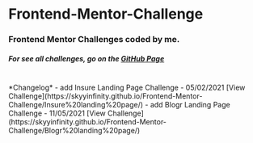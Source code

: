 # Frontend-Mentor-Challenge
### Frontend Mentor Challenges coded by me.<br/>
##### For see all challenges, go on the [GitHub Page](https://skyyinfinity.github.io/Frontend-Mentor-Challenge/)
<br/>
*Changelog*
- add Insure Landing Page Challenge - 05/02/2021 [View Challenge](https://skyyinfinity.github.io/Frontend-Mentor-Challenge/Insure%20landing%20page/)
- add Blogr Landing Page Challenge - 11/05/2021 [View Challenge](https://skyyinfinity.github.io/Frontend-Mentor-Challenge/Blogr%20landing%20page/)
